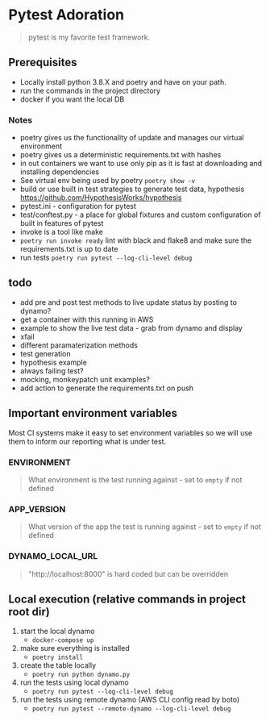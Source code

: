 # Pytest Adoration

> pytest is my favorite test framework.

## Prerequisites

- Locally install python 3.8.X and poetry and have on your path.
- run the commands in the project directory
- docker if you want the local DB

### Notes

- poetry gives us the functionality of update and manages our virtual environment
- poetry gives us a deterministic requirements.txt with hashes
- in out containers we want to use only pip as it is fast at downloading and installing dependencies
- See virtual env being used by poetry `poetry show -v`
- build or use built in test strategies to generate test data, hypothesis https://github.com/HypothesisWorks/hypothesis
- pytest.ini - configuration for pytest
- test/conftest.py - a place for global fixtures and custom configuration of built in features of pytest
- invoke is a tool like make
- `poetry run invoke ready` lint with black and flake8 and make sure the requirements.txt is up to date
- run tests `poetry run pytest --log-cli-level debug`

## todo

- add pre and post test methods to live update status by posting to dynamo?
- get a container with this running in AWS
- example to show the live test data - grab from dynamo and display
- xfail
- different paramaterization methods
- test generation
- hypothesis example
- always failing test?
- mocking, monkeypatch unit examples?
- add action to generate the requirements.txt on push

## Important environment variables

Most CI systems make it easy to set environment variables so we will use them to inform our reporting what is under test.

### ENVIRONMENT

> What environment is the test running against - set to `empty` if not defined

### APP_VERSION

> What version of the app the test is running against - set to `empty` if not defined

### DYNAMO_LOCAL_URL

> "http://localhost:8000" is hard coded but can be overridden

## Local execution (relative commands in project root dir)

1. start the local dynamo
    - `docker-compose up`
2. make sure everything is installed
    - `poetry install`
3. create the table locally
    - `poetry run python dynamo.py`
4. run the tests using local dynamo
    - `poetry run pytest --log-cli-level debug`
5. run the tests using remote dynamo (AWS CLI config read by boto)
    - `poetry run pytest --remote-dynamo --log-cli-level debug`
